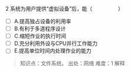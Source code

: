 2
系统为用户提供“虚拟设备”后，能（　　　　　）
- [ ] A.提高独占设备的利用率 
- [ ] B.有利于多道程序设计 
- [ ] C.缩短作业的执行时间 
- [ ] D.充分利用外设与CPU并行工作能力 
- [ ] E.提高单位时间内处理作业的能力

> 知识点：文件系统。
> 出处：网络
> 难度：1
> 解释
